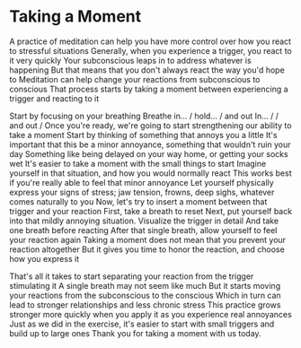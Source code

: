 # Taking a Moment
A practice of meditation can help you have more control over how you react to stressful situations
Generally, when you experience a trigger, you react to it very quickly
Your subconscious leaps in to address whatever is happening
But that means that you don't always react the way you'd hope to
Meditation can help change your reactions from subconscious to conscious
That process starts by taking a moment between experiencing a trigger and reacting to it

Start by focusing on your breathing
Breathe in... / hold... / and out
In... /  / and out
/ 
Once you're ready, we're going to start strengthening our ability to take a moment
Start by thinking of something that annoys you a little
It's important that this be a minor annoyance, something that wouldn't ruin your day
Something like being delayed on your way home, or getting your socks wet
It's easier to take a moment with the small things to start
Imagine yourself in that situation, and how you would normally react
This works best if you're really able to feel that minor annoyance 
Let yourself physically express your signs of stress; jaw tension, frowns, deep sighs, whatever comes naturally to you
Now, let's try to insert a moment between that trigger and your reaction
First, take a breath to reset
Next, put yourself back into that mildly annoying situation. Visualize the trigger in detail
And take one breath before reacting
After that single breath, allow yourself to feel your reaction again
Taking a moment does not mean that you prevent your reaction altogether
But it gives you time to honor the reaction, and choose how you express it

That's all it takes to start separating your reaction from the trigger stimulating it
A single breath may not seem like much
But it starts moving your reactions from the subconscious to the conscious
Which in turn can lead to stronger relationships and less chronic stress
This practice grows stronger more quickly when you apply it as you experience real annoyances
Just as we did in the exercise, it's easier to start with small triggers and build up to large ones
Thank you for taking a moment with us today.

[_meta:author]:- "Kip"
[_meta:tags]:- "control"
